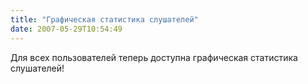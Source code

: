 ```yaml
---
title: "Графическая статистика слушателей"
date: 2007-05-29T10:54:49
---
```


Для всех пользователей теперь доступна графическая статистика слушателей!